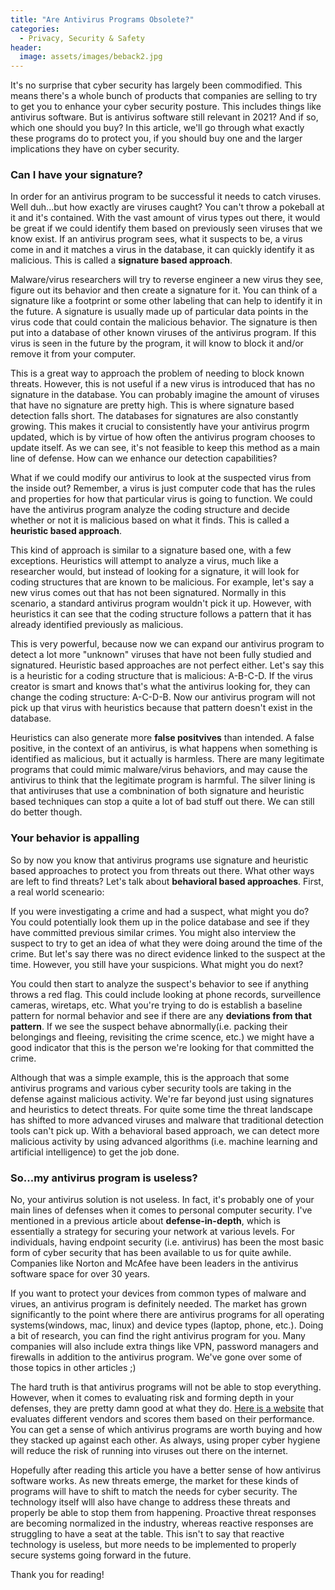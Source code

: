 ```yaml
---
title: "Are Antivirus Programs Obsolete?"
categories:
  - Privacy, Security & Safety
header:
  image: assets/images/beback2.jpg
---
```


It's no surprise that cyber security has largely been commodified. This means there's a whole bunch of products that companies are selling to try to get you to enhance your cyber security posture. This includes things like antivirus software. But is antivirus software still relevant in 2021? And if so, which one should you buy? In this article, we'll go through what exactly these programs do to protect you, if you should buy one and the larger implications they have on cyber security. 

### Can I have your signature?

In order for an antivirus program to be successful it needs to catch viruses. Well duh...but how exactly are viruses caught? You can't throw a pokeball at it and it's contained. With the vast amount of virus types out there, it would be great if we could identify them based on previously seen viruses that we know exist. If an antivirus program sees, what it suspects to be, a virus come in and it matches a virus in the database, it can quickly identify it as malicious. This is called a **signature based approach**. 

Malware/virus researchers will try to reverse engineer a new virus they see, figure out its behavior and then create a signature for it. You can think of a signature like a footprint or some other labeling that can help to identify it in the future. A signature is usually made up of particular data points in the virus code that could contain the malicious behavior. The signature is then put into a database of other known viruses of the antivirus program. If this virus is seen in the future by the program, it will know to block it and/or remove it from your computer. 

This is a great way to approach the problem of needing to block known threats. However, this is not useful if a new virus is introduced that has no signature in the database. You can probably imagine the amount of viruses that have no signature are pretty high. This is where signature based detection falls short. The databases for signatures are also constantly growing. This makes it crucial to consistently have your antivirus progrm updated, which is by virtue of how often the antivirus program chooses to update itself. As we can see, it's not feasible to keep this method as a main line of defense. How can we enhance our detection capabilities?  

What if we could modify our antivirus to look at the suspected virus from the inside out? Remember, a virus is just computer code that has the rules and properties for how that particular virus is going to function. We could have the antivirus program analyze the coding structure and decide whether or not it is malicious based on what it finds. This is called a **heuristic based approach**. 

This kind of approach is similar to a signature based one, with a few exceptions. Heuristics will attempt to analyze a virus, much like a researcher would, but instead of looking for a signature, it will look for coding structures that are known to be malicious. For example, let's say a new virus comes out that has not been signatured. Normally in this scenario, a standard antivirus program wouldn't pick it up. However, with heuristics it can see that the coding structure follows a pattern that it has already identified previously as malicious. 

This is very powerful, because now we can expand our antivirus program to detect a lot more "unknown" viruses that have not been fully studied and signatured. Heuristic based approaches are not perfect either. Let's say this is a heuristic for a coding structure that is malicious: A-B-C-D. If the virus creator is smart and knows that's what the antivirus looking for, they can change the coding structure: A-C-D-B. Now our antivirus program will not pick up that virus with heuristics because that pattern doesn't exist in the database.

Heuristics can also generate more **false positvives** than intended. A false positive, in the context of an antivirus, is what happens when something is identified as malicious, but it actually is harmless. There are many legitimate programs that could mimic malware/virus behaviors, and may cause the antivirus to think that the legitimate program is harmful. The silver lining is that antiviruses that use a combnination of both signature and heuristic based techniques can stop a quite a lot of bad stuff out there. We can still do better though.

### Your behavior is appalling

So by now you know that antivirus programs use signature and heuristic based approaches to protect you from threats out there. What other ways are left to find threats? Let's talk about **behavioral based approaches**. First, a real world sceneario:

If you were investigating a crime and had a suspect, what might you do? You could potentially look them up in the police database and see if they have committed previous similar crimes. You might also interview the suspect to try to get an idea of what they were doing around the time of the crime. But let's say there was no direct evidence linked to the suspect at the time. However, you still have your suspicions. What might you do next?

You could then start to analyze the suspect's behavior to see if anything throws a red flag. This could include looking at phone records, surveillence cameras, wiretaps, etc. What you're trying to do is establish a baseline pattern for normal behavior and see if there are any **deviations from that pattern**. If we see the suspect behave abnormally(i.e. packing their belongings and fleeing, revisiting the crime scence, etc.) we might have a good indicator that this is the person we're looking for that committed the crime.

Although that was a simple example, this is the approach that some antivirus programs and various cyber security tools are taking in the defense against malicious activity. We're far beyond just using signatures and heuristics to detect threats. For quite some time the threat landscape has shifted to more advanced viruses and malware that traditional detection tools can't pick up. With a behavioral based approach, we can detect more malicious activity by using advanced algorithms (i.e. machine learning and artificial intelligence) to get the job done.

### So...my antivirus program is useless?

No, your antivirus solution is not useless. In fact, it's probably one of your main lines of defenses when it comes to personal computer security. I've mentioned in a previous article about **defense-in-depth**, which is essentially a strategy for securing your network at various levels. For individuals, having endpoint security (i.e. antivirus) has been the most basic form of cyber security that has been available to us for quite awhile. Companies like Norton and McAfee have been leaders in the antivirus software space for over 30 years. 

If you want to protect your devices from common types of malware and virues, an antivirus program is definitely needed. The market has grown significantly to the point where there are antivirus programs for all operating systems(windows, mac, linux) and device types (laptop, phone, etc.). Doing a bit of research, you can find the right antivirus program for you. Many companies will also include extra things like VPN, password managers and firewalls in addition to the antivirus program. We've gone over some of those topics in other articles ;)

The hard truth is that antivirus programs will not be able to stop everything. However, when it comes to evaluating risk and forming depth in your defenses, they are pretty damn good at what they do. [Here is a website](https://www.av-comparatives.org/) that evaluates different vendors and scores them based on their performance. You can get a sense of which antivirus programs are worth buying and how they stacked up against each other. As always, using proper cyber hygiene will reduce the risk of running into viruses out there on the internet. 

Hopefully after reading this article you have a better sense of how antivirus software works. As new threats emerge, the market for these kinds of programs will have to shift to match the needs for cyber security. The technology itself wlll also have change to address these threats and properly be able to stop them from happening. Proactive threat responses are becoming normalized in the industry, whereas reactive responses are struggling to have a seat at the table. This isn't to say that reactive technology is useless, but more needs to be implemented to properly secure systems going forward in the future. 

Thank you for reading! 


